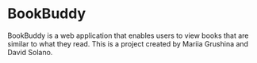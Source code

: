 # BookBuddy
BookBuddy is a web application that enables users to view books that are similar to what they read.
This is a project created by Mariia Grushina and David Solano.
